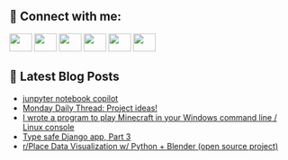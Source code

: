 ## 🔎 Connect with me:
[<img height="32" width="40" src="https://cdn.jsdelivr.net/npm/simple-icons@v5/icons/telegram.svg" />](https://t.me/bullbesh)
[<img height="32" width="40" src="https://cdn.jsdelivr.net/npm/simple-icons@v5/icons/vk.svg" />](https://vk.com/bullbesh)
[<img height="32" width="40" src="https://cdn.jsdelivr.net/npm/simple-icons@v5/icons/twitter.svg" />](https://twitter.com/bullbesh1)
[<img height="32" width="40" src="https://cdn.jsdelivr.net/npm/simple-icons@v5/icons/instagram.svg" />](https://www.instagram.com/bullbesh)
[<img height="32" width="40" src="https://cdn.jsdelivr.net/npm/simple-icons@v5/icons/reddit.svg" />](https://www.reddit.com/user/bullbesh)
[<img height="32" width="40" src="https://cdn.jsdelivr.net/npm/simple-icons@v5/icons/youtube.svg" />](https://www.youtube.com/channel/UCtfjRs6uzgq5mfm8S06WTcg)

## 📕 Latest Blog Posts
<!-- BLOG-POST-LIST:START -->
- [junpyter notebook copilot](https://www.reddit.com/r/Python/comments/u63clc/junpyter_notebook_copilot/)
- [Monday Daily Thread: Project ideas!](https://www.reddit.com/r/Python/comments/u5zpzh/monday_daily_thread_project_ideas/)
- [I wrote a program to play Minecraft in your Windows command line / Linux console](https://www.reddit.com/r/Python/comments/u5ykrh/i_wrote_a_program_to_play_minecraft_in_your/)
- [Type safe Django app, Part 3](https://www.reddit.com/r/Python/comments/u5xql9/type_safe_django_app_part_3/)
- [r/Place Data Visualization w/ Python + Blender &lpar;open source project&rpar;](https://www.reddit.com/r/Python/comments/u5xfgt/rplace_data_visualization_w_python_blender_open/)
<!-- BLOG-POST-LIST:END -->
